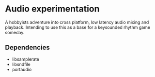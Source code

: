 # Audio experimentation
A hobbyists adventure into cross platform, low latency audio mixing and playback. Intending to use this as a base for a keysounded rhythm game someday.

## Dependencies
* libsamplerate
* libsndfile
* portaudio
